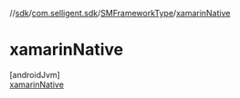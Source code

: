 //[sdk](../../../../index.md)/[com.selligent.sdk](../../index.md)/[SMFrameworkType](../index.md)/[xamarinNative](index.md)

# xamarinNative

[androidJvm]\
[xamarinNative](index.md)
